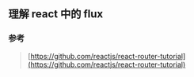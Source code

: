 ## 理解 react 中的 flux

### 参考

>[https://github.com/reactjs/react-router-tutorial](https://github.com/reactjs/react-router-tutorial)